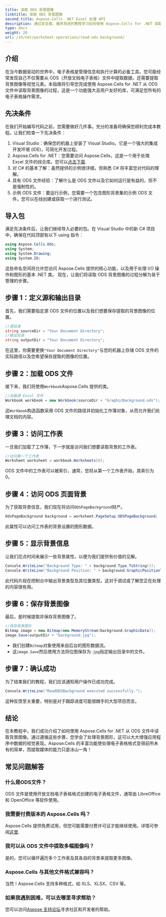 ```yaml
---
title: 读取 ODS 背景图像
linktitle: 读取 ODS 背景图像
second_title: Aspose.Cells .NET Excel 处理 API
description: 通过本全面、循序渐进的教程学习如何使用 Aspose.Cells for .NET 读取 ODS 背景图像。非常适合开发人员和爱好者。
type: docs
weight: 20
url: /zh/net/worksheet-operations/read-ods-background/
---
```

## 介绍
在当今数据驱动的世界中，电子表格是管理信息和执行计算的必备工具。您可能经常发现自己不仅需要从 ODS（开放文档电子表格）文件中提取数据，还需要提取背景图像等视觉元素。本指南将引导您完成使用 Aspose.Cells for .NET 从 ODS 文件中读取背景图像的过程，这是一个功能强大且用户友好的库，可满足您所有的电子表格操作需求。
## 先决条件
在我们开始编写代码之前，您需要做好几件事。充分的准备将确保您顺利完成本教程。让我们检查一下先决条件：
1. Visual Studio：确保您的机器上安装了 Visual Studio。它是一个强大的集成开发环境 (IDE)，可简化开发过程。
2.  Aspose.Cells for .NET：您需要访问 Aspose.Cells，这是一个用于处理 Excel 文件的综合库。您可以[点击下载](https://releases.aspose.com/cells/net/).
3. 对 C# 的基本了解：虽然提供的示例很详细，但熟悉 C# 将丰富您对代码的理解。
4. 具有 ODS 文件经验：了解什么是 ODS 文件以及它如何运行是有益的，但不是强制性的。
5. 示例 ODS 文件：要运行示例，您需要一个包含图形背景集的示例 ODS 文件。您可以在线创建或获取一个进行测试。
## 导入包
满足先决条件后，让我们继续导入必要的包。在 Visual Studio 中的新 C# 项目中，确保在代码顶部有以下 using 指令：
```csharp
using Aspose.Cells.Ods;
using System;
using System.Drawing;
using System.IO;
```
这些命名空间将允许您访问 Aspose.Cells 提供的核心功能，以及用于处理 I/O 操作和图形的基本 .NET 类。
现在，让我们将读取 ODS 背景图像的过程分解为易于管理的步骤。 
## 步骤 1：定义源和输出目录
首先，我们需要指定源 ODS 文件的位置以及我们想要保存提取的背景图像的位置。
```csharp
//源目录
string sourceDir = "Your Document Directory";
//输出目录
string outputDir = "Your Document Directory";
```
在这里，你需要更换`"Your Document Directory"`与您的机器上存储 ODS 文件的实际路径以及您希望保存提取的图像的位置。
## 步骤 2：加载 ODS 文件 
接下来，我们将使用`Workbook`Aspose.Cells 提供的类。
```csharp
//加载源 Excel 文件
Workbook workbook = new Workbook(sourceDir + "GraphicBackground.ods");
```
这`Workbook`构造函数采用 ODS 文件的路径并初始化工作簿对象，从而允许我们处理文档的内容。
## 步骤 3：访问工作表 
一旦我们加载了工作簿，下一步就是访问我们想要读取背景的工作表。
```csharp
//访问第一个工作表
Worksheet worksheet = workbook.Worksheets[0];
```
ODS 文件中的工作表可以被索引，通常，您将从第一个工作表开始，其索引为 0。
## 步骤 4：访问 ODS 页面背景 
为了获取背景信息，我们现在将访问`ODSPageBackground`财产。
```csharp
OdsPageBackground background = worksheet.PageSetup.ODSPageBackground;
```
此属性可以访问工作表的背景设置的图形数据。
## 步骤 5：显示背景信息
让我们花点时间来展示一些背景属性，以便为我们提供有价值的见解。
```csharp
Console.WriteLine("Background Type: " + background.Type.ToString());
Console.WriteLine("Background Position: " + background.GraphicPositionType.ToString());
```
此代码片段在控制台中输出背景类型及其位置类型。这对于调试或了解您正在处理的内容很有用。
## 步骤 6：保存背景图像 
最后，是时候提取并保存背景图像了。
```csharp
//保存背景图片
Bitmap image = new Bitmap(new MemoryStream(background.GraphicData));
image.Save(outputDir + "background.jpg");
```
- 我们创建`Bitmap`对象使用来自后台的图形数据流。
- 这`image.Save`然后使用方法将位图保存为`.jpg`指定输出目录中的文件。 
## 步骤 7：确认成功 
为了结束我们的教程，我们应该通知用户操作已成功完成。
```csharp
Console.WriteLine("ReadODSBackground executed successfully.");
```
这种反馈至关重要，特别是对于跟踪进度可能很棘手的大型项目而言。
## 结论
在本教程中，我们成功介绍了如何使用 Aspose.Cells for .NET 从 ODS 文件中读取背景图像。通过遵循这些步骤，您学会了处理背景图形，这可以大大增强应用程序中数据的视觉表现。Aspose.Cells 的丰富功能使处理电子表格格式变得前所未有的简单，而提取媒体的能力只是冰山一角！
## 常见问题解答
### 什么是ODS文件？
ODS 文件是使用开放文档电子表格格式创建的电子表格文件，通常由 LibreOffice 和 OpenOffice 等软件使用。
### 我需要付费版本的 Aspose.Cells 吗？
 Aspose.Cells 提供免费试用，但您可能需要付费许可证才能继续使用。详情可参阅[这里](https://purchase.aspose.com/buy).
### 我可以从 ODS 文件中提取多幅图像吗？
是的，您可以循环遍历多个工作表及其各自的背景来提取更多图像。
### Aspose.Cells 与其他文件格式兼容吗？
当然！Aspose.Cells 支持多种格式，如 XLS、XLSX、CSV 等。
### 如果我遇到困难，可以去哪里寻求帮助？
您可以访问[Aspose 支持论坛](https://forum.aspose.com/c/cells/9)寻求社区和开发者的帮助。